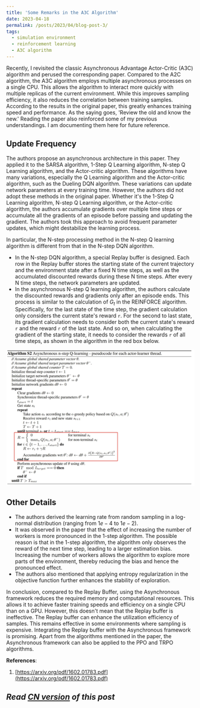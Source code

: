 ```yaml
---
title: 'Some Remarks in the A3C Algorithm'
date: 2023-04-18
permalink: /posts/2023/04/blog-post-3/
tags:
  - simulation environment
  - reinforcement learning
  - A3C algorithm
---
```


Recently, I revisited the classic Asynchronous Advantage Actor-Critic (A3C) algorithm and perused the corresponding paper. Compared to the A2C algorithm, the A3C algorithm employs multiple asynchronous processes on a single CPU. This allows the algorithm to interact more quickly with multiple replicas of the current environment. While this improves sampling efficiency, it also reduces the correlation between training samples. According to the results in the original paper, this greatly enhances training speed and performance. As the saying goes, 'Review the old and know the new.' Reading the paper also reinforced some of my previous understandings. I am documenting them here for future reference.

## Update Frequency
The authors propose an asynchronous architecture in this paper. They applied it to the SARSA algorithm, 1-Step Q Learning algorithm, N-step Q Learning algorithm, and the Actor-critic algorithm. These algorithms have many variations, especially the Q Learning algorithm and the Actor-critic algorithm, such as the Dueling DQN algorithm. These variations can update network parameters at every training time. However, the authors did not adopt these methods in the original paper. Whether it's the 1-Step Q Learning algorithm, N-step Q Learning algorithm, or the Actor-critic algorithm, the authors accumulate gradients over multiple time steps or accumulate all the gradients of an episode before passing and updating the gradient. The authors took this approach to avoid frequent parameter updates, which might destabilize the learning process.

In particular, the N-step processing method in the N-step Q learning algorithm is different from that in the N-step DQN algorithm.
+ In the N-step DQN algorithm, a special Replay buffer is designed. Each row in the Replay buffer stores the starting state of the current trajectory and the environment state after a fixed N time steps, as well as the accumulated discounted rewards during these N time steps. After every N time steps, the network parameters are updated.
+ In the asynchronous N-step Q learning algorithm, the authors calculate the discounted rewards and gradients only after an episode ends. This process is similar to the calculation of $G_t$ in the REINFORCE algorithm. Specifically, for the last state of the time step, the gradient calculation only considers the current state's reward `r`. For the second to last state, its gradient calculation needs to consider both the current state's reward `r` and the reward `r` of the last state. And so on, when calculating the gradient of the starting state, it needs to consider the rewards `r` of all time steps, as shown in the algorithm in the red box below.

![Asynchronous NStepQ Learning Algorithm Pseudocode](https://github.com/yqwang96/yqwang96.github.io/blob/master/images/AsynchronousNStepQLearning.jpg?raw=true)

## Other Details
+ The authors derived the learning rate from random sampling in a log-normal distribution (ranging from $1e-4$ to $1e-2$).
+ It was observed in the paper that the effect of increasing the number of workers is more pronounced in the 1-step algorithm. The possible reason is that in the 1-step algorithm, the algorithm only observes the reward of the next time step, leading to a larger estimation bias. Increasing the number of workers allows the algorithm to explore more parts of the environment, thereby reducing the bias and hence the pronounced effect.
+ The authors also mentioned that applying entropy regularization in the objective function further enhances the stability of exploration.

In conclusion, compared to the Replay Buffer, using the Asynchronous framework reduces the required memory and computational resources. This allows it to achieve faster training speeds and efficiency on a single CPU than on a GPU. However, this doesn't mean that the Replay buffer is ineffective. The Replay buffer can enhance the utilization efficiency of samples. This remains effective in some environments where sampling is expensive. Integrating the Replay buffer with the Asynchronous framework is promising. Apart from the algorithms mentioned in the paper, the Asynchronous framework can also be applied to the PPO and TRPO algorithms.

**References**:
1. [https://arxiv.org/pdf/1602.01783.pdf](https://arxiv.org/pdf/1602.01783.pdf)

*Read [CN version](https://yqwang96.github.io/cnposts/2023/04/blog-post-3/) of this post*
------